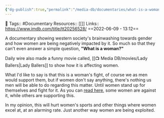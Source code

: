 ```yaml
---
{"dg-publish":true,"permalink":"/media-db/documentaries/what-is-a-woman/","dgPassFrontmatter":true,"noteIcon":"3","created":"2023-11-14T21:08:39.654+05:30","updated":"2023-12-18T18:41:52.213+05:30"}
---
```


🧶 Tags:: #Documentary 
Resources:: [[]]
Links:: https://www.imdb.com/title/tt20256528/
==2022-06-09 - 13:12==

A documentary showing western society's brainwashing towards gender and how women are being negatively impacted by it. So much so that they can't even answer a simple question, **"What is a woman?"**

Daily wire also made a funny movie called, [[📺 Media DB/movies/Lady Ballers\|Lady Ballers]] to show how it is affecting women.

What I'd like to say is that this is a woman's fight, of course we as men would support them, but if women don't say anything, there's nothing us men will be able to do regarding this matter. Until women stand up for themselves and fight for it. As you can [read here](https://en.wikipedia.org/wiki/Feminist_views_on_transgender_topics), some women are against it, while others are supporting this.

In my opinion, this will hurt women's sports and other things where women excel at, at an alarming rate. Just another way women are being exploited.